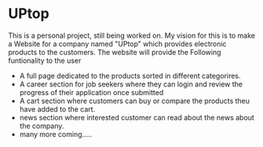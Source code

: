 # UPtop
This is a personal project, still being worked on. My vision for this is to make a Website for a company named "UPtop" which provides electronic products to the customers.
The website will provide the Following funtionality to the user
* A full page dedicated to the products sorted in different categorires.
* A career section for job seekers where they can login and review the progress of their application once submitted
* A cart section where customers can buy or compare the products theu have added to the cart.
* news section where interested customer can read about the news about the company.
* many more coming.....
